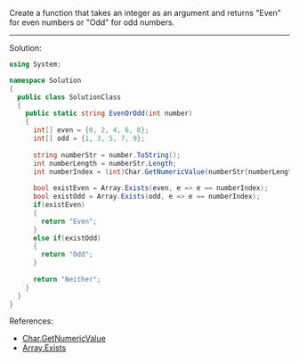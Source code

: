 Create a function that takes an integer as an argument and returns "Even" for even numbers or "Odd" for odd numbers.
***
Solution:
```c#
using System;

namespace Solution
{
  public class SolutionClass
  {
    public static string EvenOrOdd(int number)
    {
      int[] even = {0, 2, 4, 6, 8};
      int[] odd = {1, 3, 5, 7, 9};
      
      string numberStr = number.ToString();
      int numberLength = numberStr.Length;
      int numberIndex = (int)Char.GetNumericValue(numberStr[numberLength - 1]);
      
      bool existEven = Array.Exists(even, e => e == numberIndex);
      bool existOdd = Array.Exists(odd, e => e == numberIndex);
      if(existEven)
      {
        return "Even";
      }
      else if(existOdd)
      {
        return "Odd";
      }
      
      return "Neither";
    }
  }
}
```
References:
- [Char.GetNumericValue](https://learn.microsoft.com/en-us/dotnet/api/system.char.getnumericvalue?view=net-6.0)
- [Array.Exists](https://learn.microsoft.com/en-us/dotnet/api/system.array.exists?view=net-6.0)
